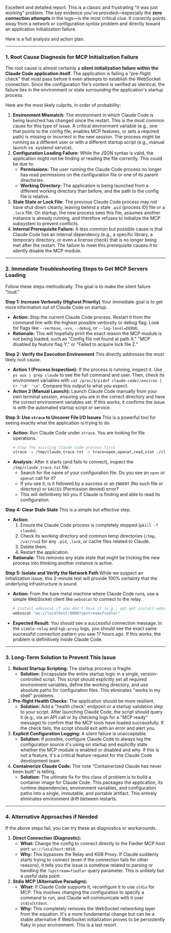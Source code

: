 Excellent and detailed report. This is a classic and frustrating "it was just working" problem. The key evidence you've provided—especially the **zero connection attempts** in the logs—is the most critical clue. It correctly points away from a network or configuration *syntax* problem and directly toward an application initialization failure.

Here is a full analysis and action plan.

---

### 1. Root Cause Diagnosis for MCP Initialization Failure

The root cause is almost certainly a **silent initialization failure within the Claude Code application itself**. The application is failing a "pre-flight check" that must pass before it even attempts to establish the WebSocket connection. Since the configuration file's content is verified as identical, the failure lies in the environment or state *surrounding* the application's startup process.

Here are the most likely culprits, in order of probability:

1.  **Environment Mismatch:** The environment in which Claude Code is being launched has changed since the restart. This is the most common cause for this type of issue. A critical environment variable (e.g., one that points to the config file, enables MCP features, or sets a required path) is missing or incorrect in the new session. The process might be running as a different user or with a different startup script (e.g., manual launch vs. systemd service).
2.  **Configuration Loading Failure:** While the JSON syntax is valid, the application might not be finding or reading the file correctly. This could be due to:
    *   **Permissions:** The user running the Claude Code process no longer has read permissions on the configuration file or one of its parent directories.
    *   **Working Directory:** The application is being launched from a different working directory than before, and the path to the config file is relative.
3.  **Stale State or Lock File:** The previous Claude Code process may not have shut down cleanly, leaving behind a stale `.pid` (process ID) file or a `.lock` file. On startup, the new process sees this file, assumes another instance is already running, and therefore refuses to initialize the MCP subsystem to prevent conflicts.
4.  **Internal Prerequisite Failure:** A less common but possible cause is that Claude Code has an internal dependency (e.g., a specific library, a temporary directory, or even a license check) that is no longer being met after the restart. The failure to meet this prerequisite causes it to silently disable the MCP module.

---

### 2. Immediate Troubleshooting Steps to Get MCP Servers Loading

Follow these steps methodically. The goal is to make the silent failure "loud."

**Step 1: Increase Verbosity (Highest Priority)**
Your immediate goal is to get more information out of Claude Code on startup.
*   **Action:** Stop the current Claude Code process. Restart it from the command line with the highest possible verbosity or debug flag. Look for flags like `--verbose`, `-vvv`, `--debug`, or `--log-level=DEBUG`.
*   **Rationale:** This will hopefully print the exact reason the MCP module is not being loaded, such as "Config file not found at path X," "MCP disabled by feature flag Y," or "Failed to acquire lock file Z."

**Step 2: Verify the Execution Environment**
This directly addresses the most likely root cause.
*   **Action 1 (Process Inspection):** If the process is running, inspect it. Use `ps aux | grep claude` to see the full command and user. Then, check its environment variables with `cat /proc/$(pidof claude-code)/environ | tr '\0' '\n'`. Compare this output to what you expect.
*   **Action 2 (Manual Launch):** Launch Claude Code manually from your own terminal session, ensuring you are in the correct directory and have the correct environment variables set. If this works, it confirms the issue is with the automated startup script or service.

**Step 3: Use `strace` to Uncover File I/O Issues**
This is a powerful tool for seeing exactly what the application is trying to do.
*   **Action:** Run Claude Code under `strace`. You are looking for file operations.
    ```bash
    # Stop the existing Claude Code process first
    strace -o /tmp/claude_trace.txt -e trace=open,openat,read,stat ./claude_code_binary [ARGS]
    ```
*   **Analysis:** After it starts (and fails to connect), inspect the `/tmp/claude_trace.txt` file.
    *   Search for the name of your configuration file. Do you see an `open` or `openat` call for it?
    *   If you see it, is it followed by a success or an `ENOENT` (No such file or directory) or `EACCES` (Permission denied) error?
    *   This will definitively tell you if Claude is finding and able to read its configuration.

**Step 4: Clear Stale State**
This is a simple but effective step.
*   **Action:**
    1.  Ensure the Claude Code process is completely stopped (`pkill -f claude`).
    2.  Check its working directory and common temp directories (`/tmp`, `/var/run`) for any `.pid`, `.lock`, or cache files related to Claude.
    3.  Delete them.
    4.  Restart the application.
*   **Rationale:** This removes any stale state that might be tricking the new process into thinking another instance is active.

**Step 5: Isolate and Verify the Network Path**
While we suspect an initialization issue, this 2-minute test will provide 100% certainty that the underlying infrastructure is sound.
*   **Action:** From the bare metal machine where Claude Code runs, use a simple WebSocket client like `websocat` to connect to the relay.
    ```bash
    # Install websocat if you don't have it (e.g., apt-get install websocat)
    websocat "ws://localhost:8000?upstream=fiedler"
    ```
*   **Expected Result:** You should see a successful connection message. In the `stable-relay` and `kgb-proxy` logs, you should see the exact same successful connection pattern you saw 17 hours ago. If this works, the problem is definitively inside Claude Code.

---

### 3. Long-Term Solution to Prevent This Issue

1.  **Robust Startup Scripting:** The startup process is fragile.
    *   **Solution:** Encapsulate the entire startup logic in a single, version-controlled script. This script should explicitly set all required environment variables, define the working directory, and use absolute paths for configuration files. This eliminates "works in my shell" problems.
2.  **Pre-flight Health Checks:** The application should be more resilient.
    *   **Solution:** Add a "health check" endpoint or a startup validation step to your script. After launching Claude Code, the script should query it (e.g., via an API call or by checking logs for a "MCP ready" message) to confirm that the MCP tools have loaded successfully. If the check fails, the script should exit with an error and alert you.
3.  **Explicit Configuration Logging:** A silent failure is unacceptable.
    *   **Solution:** If possible, configure Claude Code to always log the configuration source it's using on startup and explicitly state whether the MCP module is enabled or disabled and why. If this is not a feature, it's a critical feature request for the Claude Code development team.
4.  **Containerize Claude Code:** The note "Containerized Claude has never been built" is telling.
    *   **Solution:** The ultimate fix for this class of problem is to build a container image for Claude Code. This packages the application, its runtime dependencies, environment variables, and configuration paths into a single, immutable, and portable artifact. This entirely eliminates environment drift between restarts.

---

### 4. Alternative Approaches if Needed

If the above steps fail, you can try these as diagnostics or workarounds.

1.  **Direct Connection (Diagnostic):**
    *   **What:** Change the config to connect directly to the Fiedler MCP host port: `ws://localhost:9010`.
    *   **Why:** This bypasses the Relay and KGB Proxy. If Claude suddenly starts trying to connect (even if the connection fails for other reasons), it tells you the issue is somehow related to parsing or handling the `?upstream=fiedler` query parameter. This is unlikely but a useful data point.
2.  **Stdio MCP (Alternative Paradigm):**
    *   **What:** If Claude Code supports it, reconfigure it to use `stdio` for MCP. This involves changing the configuration to specify a command to run, and Claude will communicate with it over `stdin`/`stdout`.
    *   **Why:** This completely removes the WebSocket networking layer from the equation. It's a more fundamental change but can be a stable alternative if WebSocket initialization proves to be persistently flaky in your environment. This is a last resort.

